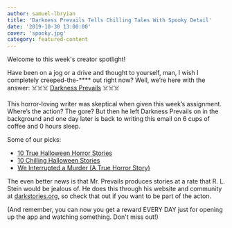 ```yaml
---
author: samuel-lbryian
title: 'Darkness Prevails Tells Chilling Tales With Spooky Detail'
date: '2019-10-30 13:00:00'
cover: 'spooky.jpg'
category: featured-content
---
```


Welcome to this week's creator spotlight!

Have been on a jog or a drive and thought to yourself, man, I wish I completely creeped-the-**** out right now? Well, we’re here with the answer: ☠️☠️☠️ [Darkness Prevails](https://open.lbry.com/@DarknessPrevails#2) ☠️☠️☠️

This horror-loving writer was skeptical when given this week’s assignment. Where’s the action? The gore? But then he left Darkness Prevails on in the background and one day later is back to writing this email on 6 cups of coffee and 0 hours sleep.

Some of our picks:

- [10 True Halloween Horror Stories](https://open.lbry.com/10-true-halloween-horror-stories#1ed7c8ad8ada6911beeaf2f307fa4b9868b4c613)
- [10 Chilling Halloween Stories](https://open.lbry.com/10-chilling-halloween-stories-darkness#faea7fbd8202e1a191b9faee13589e9420b3b16b)
- [We Interrupted a Murder (A True Horror Story)](https://open.lbry.com/we-interrupted-a-murder-a-true-horror#6e9fb182f65ecce88d04c0bd8fac38cde0a5ad2d)


The even better news is that Mr. Prevails produces stories at a rate that R. L. Stein would be jealous of. He does this through his website and community at [darkstories.org,](http://darkstories.org) so check that out if you want to be part of the acton.

(And remember, you can now you get a reward EVERY DAY just for opening up the app and watching something. Don't miss out!)
